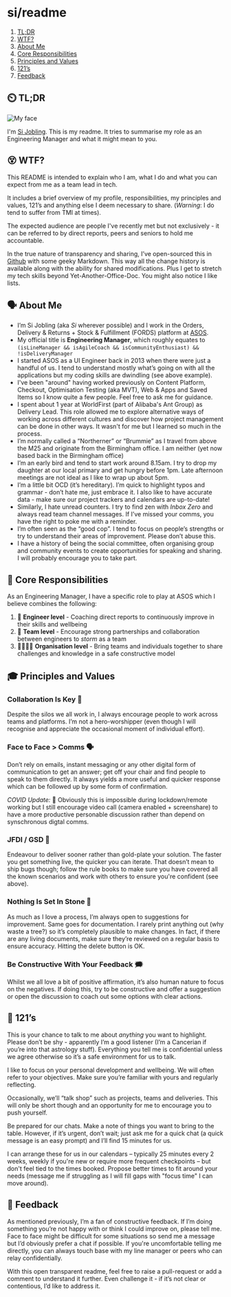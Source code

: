 # si/readme

1. [TL;DR](#%EF%B8%8F-tldr)
2. [WTF?](#-wtf)
3. [About Me](#%EF%B8%8F-about-me)
4. [Core Responsibilities](#-core-responsibilities)
5. [Principles and Values](#-principles-and-values)
6. [121’s](#-121s)
7. [Feedback](#-feedback)

## ⏲️ TL;DR

![My face](https://avatars2.githubusercontent.com/u/26605415?s=460&v=4 "This is my face")

I'm [Si Jobling](https://sijobling.com). This is my readme. It tries to summarise my role as an Engineering Manager and what it might mean to you.

## 😵 WTF?

This README is intended to explain who I am, what I do and what you can expect from me as a team lead in tech.

It includes a brief overview of my profile, responsibilities, my principles and values, 121’s and anything else I deem necessary to share. (_Warning_: I do tend to suffer from TMI at times).

The expected audience are people I've recently met but not exclusively - it can be referred to by direct reports, peers and seniors to hold me accountable. 

In the true nature of transparency and sharing, I’ve open-sourced this in [Github](https://github.com/si/readme) with some geeky Markdown. This way all the change history is available along with the ability for shared modifications. Plus I get to stretch my tech skills beyond Yet-Another-Office-Doc. You might also notice I like lists.

## 🗣️ About Me

* I’m Si Jobling (aka _Si_ wherever possible) and I work in the Orders, Delivery & Returns + Stock & Fulfillment (FORDS) platform at [ASOS](https://github.com/asos).
* My official title is **Engineering Manager**, which roughly equates to
`(isLineManager && isAgileCoach && isCommunityEnthusiast) && !isDeliveryManager`
* I started ASOS as a UI Engineer back in 2013 when there were just a handful of us. I tend to understand mostly what’s going on with all the applications but my coding skills are dwindling (see above example).
* I've been "around" having worked previously on Content Platform, Checkout, Optimisation Testing (aka MVT), Web & Apps and Saved Items so I know quite a few people. Feel free to ask me for guidance.
* I spent about 1 year at WorldFirst (part of Alibaba's Ant Group) as Delivery Lead. This role allowed me to explore alternative ways of working across different cultures and discover how project management can be done in other ways. It wasn't for me but I learned so much in the process.
* I’m normally called a “Northerner” or “Brummie” as I travel from above the M25 and originate from the Birmingham office. I am neither (yet now based back in the Birmingham office)
* I’m an early bird and tend to start work around 8.15am. I try to drop my daughter at our local primary and get hungry before 1pm. Late afternoon meetings are not ideal as I like to wrap up about 5pm.
* I’m a little bit OCD (it’s hereditary). I’m quick to highlight typos and grammar - don’t hate me, just embrace it. I also like to have accurate data - make sure our project trackers and calendars are up-to-date!
* Similarly, I hate unread counters. I try to find zen with _Inbox Zero_ and always read team channel messages. If I’ve missed your comms, you have the right to poke me with a reminder.
* I’m often seen as the “good cop”. I tend to focus on people’s strengths or try to understand their areas of improvement. Please don’t abuse this.
* I have a history of being the social committee, often organising group and community events to create opportunities for speaking and sharing. I will probably encourage you to take part.

## 💼 Core Responsibilities

As an Engineering Manager, I have a specific role to play at ASOS which I believe combines the following:

1. 👤 **Engineer level** - Coaching direct reports to continuously improve in their skills and wellbeing
2. 👥 **Team level** - Encourage strong partnerships and collaboration between engineers to _storm_ as a team
3. 👨‍👩‍👧‍👦 **Organisation level** - Bring teams and individuals together to share challenges and knowledge in a safe constructive model

## 🎓 Principles and Values

### Collaboration Is Key 🤝

Despite the silos we all work in, I always encourage people to work across teams and platforms. I’m not a hero-worshipper (even though I will recognise and appreciate the occasional moment of individual effort). 

### Face to Face > Comms 🗣

Don’t rely on emails, instant messaging or any other digital form of communication to get an answer; get off your chair and find people to speak to them directly. It always yields a more useful and quicker response which can be followed up by some form of confirmation.

_COVID Update:_ 🦠  Obviously this is impossible during lockdown/remote working but I still encourage video call (camera enabled + screenshare) to have a more productive personable discussion rather than depend on synschronous digtal comms.

### JFDI / GSD 🤬

Endeavour to deliver sooner rather than gold-plate your solution. The faster you get something live, the quicker you can iterate. That doesn’t mean to ship bugs though; follow the rule books to make sure you have covered all the known scenarios and work with others to ensure you're confident (see above).

### Nothing Is Set In Stone 🗿

As much as I love a process, I’m always open to suggestions for improvement. Same goes for documentation. I rarely print anything out (why waste a tree?) so it’s completely plausible to make changes. In fact, if there are any living documents, make sure they’re reviewed on a regular basis to ensure accuracy. Hitting the delete button is OK.

### Be Constructive With Your Feedback 🗯

Whilst we all love a bit of positive affirmation, it’s also human nature to focus on the negatives. If doing this, try to be constructive and offer a suggestion or open the discussion to coach out some options with clear actions.

## 👥 121’s

This is your chance to talk to me about _anything_ you want to highlight. Please don’t be shy - apparently I’m a good listener (I’m a Cancerian if you’re into that astrology stuff). Everything you tell me is confidential unless we agree otherwise so it’s a safe environment for us to talk.

I like to focus on your personal development and wellbeing. We will often refer to your objectives. Make sure you’re familiar with yours and regularly reflecting. 

Occasionally, we’ll “talk shop” such as projects, teams and deliveries. This will only be short though and an opportunity for me to encourage you to push yourself.

Be prepared for our chats. Make a note of things you want to bring to the table. However, if it’s urgent, don’t wait; just ask me for a quick chat (a quick message is an easy prompt) and I’ll find 15 minutes for us.

I can arrange these for us in our calendars – typically 25 minutes every 2 weeks, weekly if you're new or require more frequent checkpoints – but don't feel tied to the times booked. Propose better times to fit around your needs (message me if struggling as I will fill gaps with "focus time" I can move around).

## 💬 Feedback

As mentioned previously, I’m a fan of constructive feedback. If I’m doing something you’re not happy with or think I could improve on, please tell me. Face to face might be difficult for some situations so send me a message but I’d obviously prefer a chat if possible. If you're uncomfortable telling me directly, you can always touch base with my  line manager or peers who can relay confidentially.

With this open transparent readme, feel free to raise a pull-request or add a comment to understand it further. Even challenge it - if it’s not clear or contentious, I’d like to address it.

